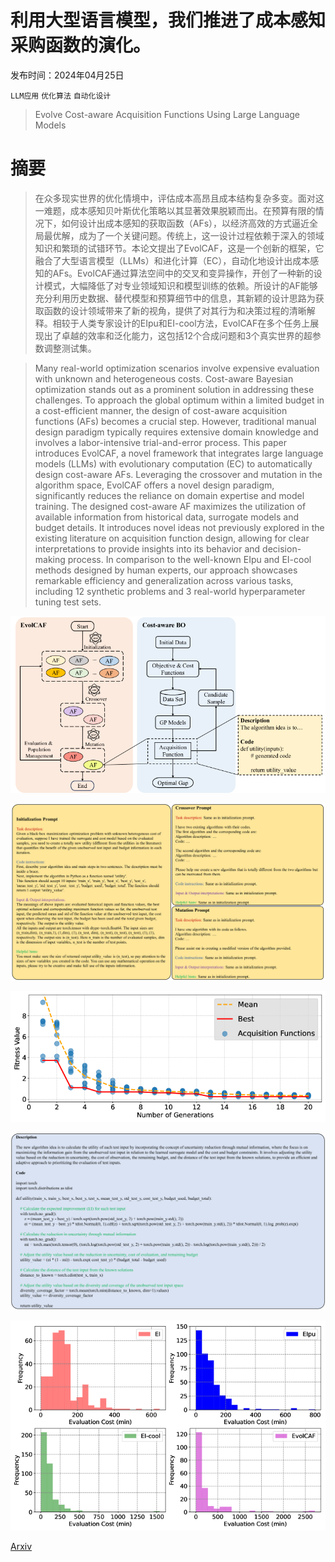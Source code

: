 # 利用大型语言模型，我们推进了成本感知采购函数的演化。

发布时间：2024年04月25日

`LLM应用` `优化算法` `自动化设计`

> Evolve Cost-aware Acquisition Functions Using Large Language Models

# 摘要

> 在众多现实世界的优化情境中，评估成本高昂且成本结构复杂多变。面对这一难题，成本感知贝叶斯优化策略以其显著效果脱颖而出。在预算有限的情况下，如何设计出成本感知的获取函数（AFs），以经济高效的方式逼近全局最优解，成为了一个关键问题。传统上，这一设计过程依赖于深入的领域知识和繁琐的试错环节。本论文提出了EvolCAF，这是一个创新的框架，它融合了大型语言模型（LLMs）和进化计算（EC），自动化地设计出成本感知的AFs。EvolCAF通过算法空间中的交叉和变异操作，开创了一种新的设计模式，大幅降低了对专业领域知识和模型训练的依赖。所设计的AF能够充分利用历史数据、替代模型和预算细节中的信息，其新颖的设计思路为获取函数的设计领域带来了新的视角，提供了对其行为和决策过程的清晰解释。相较于人类专家设计的EIpu和EI-cool方法，EvolCAF在多个任务上展现出了卓越的效率和泛化能力，这包括12个合成问题和3个真实世界的超参数调整测试集。

> Many real-world optimization scenarios involve expensive evaluation with unknown and heterogeneous costs. Cost-aware Bayesian optimization stands out as a prominent solution in addressing these challenges. To approach the global optimum within a limited budget in a cost-efficient manner, the design of cost-aware acquisition functions (AFs) becomes a crucial step. However, traditional manual design paradigm typically requires extensive domain knowledge and involves a labor-intensive trial-and-error process. This paper introduces EvolCAF, a novel framework that integrates large language models (LLMs) with evolutionary computation (EC) to automatically design cost-aware AFs. Leveraging the crossover and mutation in the algorithm space, EvolCAF offers a novel design paradigm, significantly reduces the reliance on domain expertise and model training. The designed cost-aware AF maximizes the utilization of available information from historical data, surrogate models and budget details. It introduces novel ideas not previously explored in the existing literature on acquisition function design, allowing for clear interpretations to provide insights into its behavior and decision-making process. In comparison to the well-known EIpu and EI-cool methods designed by human experts, our approach showcases remarkable efficiency and generalization across various tasks, including 12 synthetic problems and 3 real-world hyperparameter tuning test sets.

![利用大型语言模型，我们推进了成本感知采购函数的演化。](../../../paper_images/2404.16906/x1.png)

![利用大型语言模型，我们推进了成本感知采购函数的演化。](../../../paper_images/2404.16906/x2.png)

![利用大型语言模型，我们推进了成本感知采购函数的演化。](../../../paper_images/2404.16906/x3.png)

![利用大型语言模型，我们推进了成本感知采购函数的演化。](../../../paper_images/2404.16906/x4.png)

![利用大型语言模型，我们推进了成本感知采购函数的演化。](../../../paper_images/2404.16906/x5.png)

[Arxiv](https://arxiv.org/abs/2404.16906)